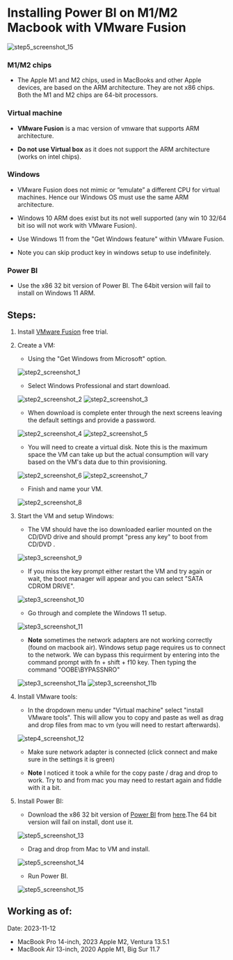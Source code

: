 # Installing Power BI on M1/M2 Macbook with VMware Fusion

![step5_screenshot_15](./imgs/s15.png)

### M1/M2 chips 

- The Apple M1 and M2 chips, used in MacBooks and other Apple devices, are based on the ARM architecture. They are not x86 chips. Both the M1 and M2 chips are 64-bit processors.

### Virtual machine

- **VMware Fusion** is a mac version of vmware that supports ARM architecture.

- **Do not use Virtual box** as it does not support the ARM architecture (works on intel chips).

### Windows

- VMware Fusion does not mimic or “emulate” a different CPU for virtual machines. Hence our Windows OS must use the same ARM architecture.

- Windows 10 ARM does exist but its not well supported (any win 10 32/64 bit iso will not work with VMware Fusion). 

- Use Windows 11 from the "Get Windows feature" within VMware Fusion.

- Note you can skip product key in windows setup to use indefinitely.

### Power BI

- Use the x86 32 bit version of Power BI. The 64bit version will fail to install on Windows 11 ARM.

## Steps:

1) Install [VMware Fusion](https://www.vmware.com/au/products/fusion.html) free trial.
2) Create a VM:
    - Using the "Get Windows from Microsoft" option.

    ![step2_screenshot_1](./imgs/s1.png)

    - Select Windows Professional and start download.

     ![step2_screenshot_2](./imgs/s2.png)
     ![step2_screenshot_3](./imgs/s3.png)

    - When download is complete enter through the next screens leaving the default settings and provide a password.

    ![step2_screenshot_4](./imgs/s4.png)
    ![step2_screenshot_5](./imgs/s5.png)

    - You will need to create a virtual disk. Note this is the maximum space the VM can take up but the actual consumption will vary based on the VM's data due to thin provisioning.

    ![step2_screenshot_6](./imgs/s6.png)
    ![step2_screenshot_7](./imgs/s7.png)

    - Finish and name your VM.

    ![step2_screenshot_8](./imgs/s8.png)


3) Start the VM and setup Windows:
    - The VM should have the iso downloaded earlier mounted on the CD/DVD drive and should prompt "press any key" to boot from CD/DVD .
    
    ![step3_screenshot_9](./imgs/s9.png)

    - If you miss the key prompt either restart the VM and try again or wait, the boot manager will appear and you can select "SATA CDROM DRIVE".
    
    ![step3_screenshot_10](./imgs/s10.png)

    - Go through and complete the Windows 11 setup.

    ![step3_screenshot_11](./imgs/s11.png)

    - **Note** sometimes the network adapters are not working correctly (found on macbook air). Windows setup page requires us to connect to the network. We can bypass this requirment by entering into the command prompt with fn + shift + f10 key. Then typing the command "OOBE\BYPASSNRO"

    ![step3_screenshot_11a](./imgs/s11a.jpeg)
    ![step3_screenshot_11b](./imgs/s11b.jpeg)

4) Install VMware tools:
    - In the dropdown menu under "Virtual machine" select "install VMware tools". This will allow you to copy and paste as well as drag and drop files from mac to vm (you will need to restart afterwards).

    ![step4_screenshot_12](./imgs/s12.png)

    - Make sure network adapter is connected (click connect and make sure in the settings it is green)

    - **Note** I noticed it took a while for the copy paste / drag and drop to work. Try to and from mac you may need to restart again and fiddle with it a bit.

5) Install Power BI:
    - Download the x86 32 bit version of [Power BI](https://powerbi.microsoft.com/en-us/downloads/) from [here](https://www.microsoft.com/en-us/download/details.aspx?id=58494).The 64 bit version will fail on install, dont use it.

    ![step5_screenshot_13](./imgs/s13.png)

    - Drag and drop from Mac to VM and install.

    ![step5_screenshot_14](./imgs/s14.png)
    
    - Run Power BI.

    ![step5_screenshot_15](./imgs/s15.png)


## Working as of:
Date: 2023-11-12
- MacBook Pro 14-inch, 2023 Apple M2, Ventura 13.5.1
- MacBook Air 13-inch, 2020 Apple M1, Big Sur 11.7